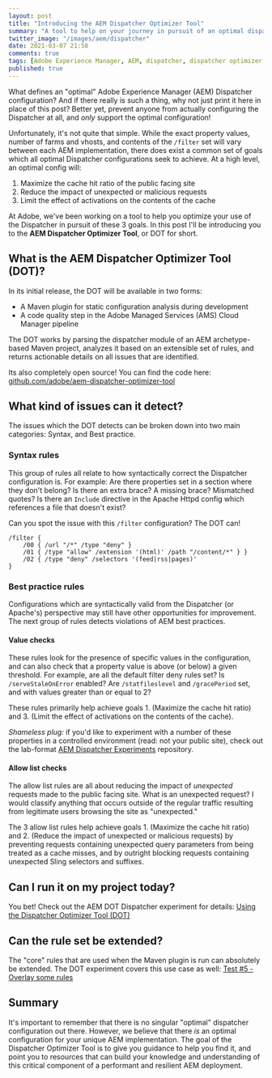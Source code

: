 ```yaml
---
layout: post
title: "Introducing the AEM Dispatcher Optimizer Tool"
summary: "A tool to help on your journey in pursuit of an optimal dispatcher configuration."
twitter_image: "/images/aem/dispatcher"
date: 2021-03-07 21:58
comments: true
tags: [Adobe Experience Manager, AEM, dispatcher, dispatcher optimizer tool, DOT]
published: true
---
```

What defines an "optimal" Adobe Experience Manager (AEM) Dispatcher configuration? And if there really is such a thing, why not just print it here in place of this post? Better yet, prevent anyone from actually configuring the Dispatcher at all, and _only_ support the optimal configuration!

Unfortunately, it's not quite that simple. While the exact property values, number of farms and vhosts, and contents of the `/filter` set will vary between each AEM implementation, there does exist a common set of goals which all optimal Dispatcher configurations seek to achieve. At a high level, an optimal config will:

1. Maximize the cache hit ratio of the public facing site
2. Reduce the impact of unexpected or malicious requests
3. Limit the effect of activations on the contents of the cache

At Adobe, we've been working on a tool to help you optimize your use of the Dispatcher in pursuit of these 3 goals. In this post I'll be introducing you to the **AEM Dispatcher Optimizer Tool**, or DOT for short.

## What is the AEM Dispatcher Optimizer Tool (DOT)?

In its initial release, the DOT will be available in two forms:

- A Maven plugin for static configuration analysis during development
- A code quality step in the Adobe Managed Services (AMS) Cloud Manager pipeline

The DOT works by parsing the dispatcher module of an AEM archetype-based Maven project, analyzes it based on an extensible set of rules, and returns actionable details on all issues that are identified.

Its also completely open source! You can find the code here: [github.com/adobe/aem-dispatcher-optimizer-tool](https://github.com/adobe/aem-dispatcher-optimizer-tool) 

## What kind of issues can it detect?

The issues which the DOT detects can be broken down into two main categories: Syntax, and Best practice.

### Syntax rules

This group of rules all relate to how syntactically correct the Dispatcher configuration is. For example: Are there properties set in a section where they don't belong? Is there an extra brace? A missing brace? Mismatched quotes? Is there an `Include` directive in the Apache Httpd config which references a file that doesn't exist?

Can you spot the issue with this `/filter` configuration? The DOT can!

```
/filter {
    /00 { /url "/*" /type "deny" }
    /01 { /type "allow" /extension '(html)' /path "/content/*" } }
    /02 { /type "deny" /selectors '(feed|rss|pages)'
}
```

### Best practice rules

Configurations which are syntactically valid from the Dispatcher (or Apache's) perspective may still have other opportunities for improvement. The next group of rules detects violations of AEM best practices. 

#### Value checks

These rules look for the presence of specific values in the configuration, and can also check that a property value is above (or below) a given threshold. For example, are all the default filter deny rules set? Is `/serveStaleOnError` enabled? Are `/statfileslevel` and `/gracePeriod` set, and with values greater than or equal to 2?

These rules primarily help achieve goals 1. (Maximize the cache hit ratio) and 3. (Limit the effect of activations on the contents of the cache).

_Shameless plug:_ if you'd like to experiment with a number of these properties in a controlled environment (read: not your public site), check out the lab-format [AEM Dispatcher Experiments](https://github.com/adobe/aem-dispatcher-experiments) repository.

#### Allow list checks

The allow list rules are all about reducing the impact of _unexpected_ requests made to the public facing site. What is an unexpected request? I would classify anything that occurs outside of the regular traffic resulting from legitimate users browsing the site as "unexpected."

The 3 allow list rules help achieve goals 1. (Maximize the cache hit ratio) and 2. (Reduce the impact of unexpected or malicious requests) by preventing requests containing unexpected query parameters from being treated as a cache misses, and by outright blocking requests containing unexpected Sling selectors and suffixes.


## Can I run it on my project today?

You bet! Check out the AEM DOT Dispatcher experiment for details: [Using the Dispatcher Optimizer Tool (DOT)](https://github.com/adobe/aem-dispatcher-experiments/tree/main/experiments/optimizer)

## Can the rule set be extended?

The "core" rules that are used when the Maven plugin is run can absolutely be extended. The DOT experiment covers this use case as well: [Test #5 - Overlay some rules](https://github.com/adobe/aem-dispatcher-experiments/tree/main/experiments/optimizer#test-5---overlay-some-rules)


## Summary

It's important to remember that there is no singular "optimal" dispatcher configuration out there. However, we believe that there _is_ an optimal configuration for your unique AEM implementation. The goal of the Dispatcher Optimizer Tool is to give you guidance to help you find it, and point you to resources that can build your knowledge and understanding of this critical component of a performant and resilient AEM deployment.


<!-- 
<img src="{{ site.baseurl }}/images/react-native/macos/macOS-no-sync.png" alt="Screenshot of the app notifying the user that Dropbox sync is not available on macOS" width="350">
-->
